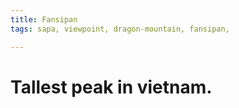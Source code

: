 ```yaml
---
title: Fansipan
tags: sapa, viewpoint, dragon-mountain, fansipan, 

---
```


# Tallest peak in vietnam.
